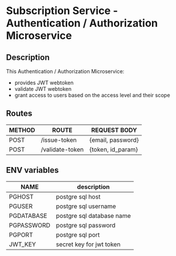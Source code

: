 # Subscription Service - Authentication / Authorization Microservice
## Description
This Authentication / Authorization Microservice:
- provides JWT webtoken
- validate JWT webtoken
- grant access to users based on the access level and their scope

## Routes
|METHOD|ROUTE          |REQUEST BODY     |
|------|---------------|-----------------|
|POST  |/issue-token   |{email, password}|
|POST  |/validate-token|{token, id_param}|

## ENV variables
|NAME      |description              |
|----------|-------------------------|
|PGHOST    |postgre sql host         |
|PGUSER    |postgre sql username     |
|PGDATABASE|postgre sql database name|
|PGPASSWORD|postgre sql password     |
|PGPORT    |postgre sql port         |
|JWT_KEY   |secret key for jwt token |